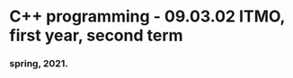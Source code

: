 C++ programming - 09.03.02 ITMO, first year, second term
=========================================
### spring, 2021.
